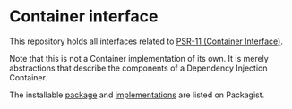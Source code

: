 Container interface
==============

This repository holds all interfaces related to [PSR-11 (Container Interface)][psr-url].

Note that this is not a Container implementation of its own. It is merely abstractions that describe the components of a Dependency Injection Container.

The installable [package][package-url] and [implementations][implementation-url] are listed on Packagist.

[psr-url]: https://www.php-fig.org/psr/psr-11/
[package-url]: https://packagist.org/packages/psr/container
[implementation-url]: https://packagist.org/providers/psr/container-implementation

